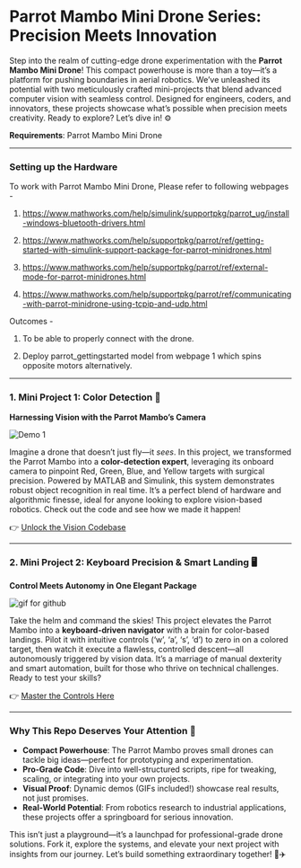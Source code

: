 # Parrot Mambo Mini Drone Series: Precision Meets Innovation

Step into the realm of cutting-edge drone experimentation with the **Parrot Mambo Mini Drone**! This compact powerhouse is more than a toy—it’s a platform for pushing boundaries in aerial robotics. We’ve unleashed its potential with two meticulously crafted mini-projects that blend advanced computer vision with seamless control. Designed for engineers, coders, and innovators, these projects showcase what’s possible when precision meets creativity. Ready to explore? Let’s dive in! ⚙️

**Requirements**: Parrot Mambo Mini Drone

---
### Setting up the Hardware
To work with Parrot Mambo Mini Drone, Please refer to following webpages - 

1. https://www.mathworks.com/help/simulink/supportpkg/parrot_ug/install-windows-bluetooth-drivers.html

2. https://www.mathworks.com/help/supportpkg/parrot/ref/getting-started-with-simulink-support-package-for-parrot-minidrones.html

3. https://www.mathworks.com/help/supportpkg/parrot/ref/external-mode-for-parrot-minidrones.html

4. https://www.mathworks.com/help/supportpkg/parrot/ref/communicating-with-parrot-minidrone-using-tcpip-and-udp.html

Outcomes -

1. To be able to properly connect with the drone.

2. Deploy parrot_gettingstarted model from webpage 1 which spins opposite motors alternatively.

---
### 1. Mini Project 1: Color Detection 🛬 
**Harnessing Vision with the Parrot Mambo’s Camera**

![Demo 1](https://github.com/user-attachments/assets/22020549-48d6-4dfe-9658-e8772a628fb7)

Imagine a drone that doesn’t just fly—it *sees*. In this project, we transformed the Parrot Mambo into a **color-detection expert**, leveraging its onboard camera to pinpoint Red, Green, Blue, and Yellow targets with surgical precision. Powered by MATLAB and Simulink, this system demonstrates robust object recognition in real time. It’s a perfect blend of hardware and algorithmic finesse, ideal for anyone looking to explore vision-based robotics. Check out the code and see how we made it happen!  

👉 [Unlock the Vision Codebase](https://github.com/anushka002/parrot_mambo_series/blob/main/Mini%20Project%201%20Color-Based%20Object%20Detection%20Using%20Parrot%20Mambo%20Drone%20Camera/README.md)

---

### 2. Mini Project 2: Keyboard Precision & Smart Landing 🖥️
**Control Meets Autonomy in One Elegant Package**

![gif for github](https://github.com/user-attachments/assets/c598c7f1-8b90-4bd6-8f04-35ae61201e95)

Take the helm and command the skies! This project elevates the Parrot Mambo into a **keyboard-driven navigator** with a brain for color-based landings. Pilot it with intuitive controls (‘w’, ‘a’, ‘s’, ‘d’) to zero in on a colored target, then watch it execute a flawless, controlled descent—all autonomously triggered by vision data. It’s a marriage of manual dexterity and smart automation, built for those who thrive on technical challenges. Ready to test your skills?  

👉 [Master the Controls Here](https://github.com/anushka002/parrot_mambo_series/blob/main/Mini%20Project%202%20Keyboard-Controlled%20Drone%20Navigation%20and%20Color-Based%20Landing%20System/README.md)

---

### Why This Repo Deserves Your Attention 🧠  
- **Compact Powerhouse**: The Parrot Mambo proves small drones can tackle big ideas—perfect for prototyping and experimentation.  
- **Pro-Grade Code**: Dive into well-structured scripts, ripe for tweaking, scaling, or integrating into your own projects.  
- **Visual Proof**: Dynamic demos (GIFs included!) showcase real results, not just promises.  
- **Real-World Potential**: From robotics research to industrial applications, these projects offer a springboard for serious innovation.  

This isn’t just a playground—it’s a launchpad for professional-grade drone solutions. Fork it, explore the systems, and elevate your next project with insights from our journey. Let’s build something extraordinary together! 🔧✈️


